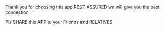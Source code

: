 Thank you for choosing this app
REST ASSURED we will give you the best connection

Pls SHARE this APP to your Friends and RELATIVES
